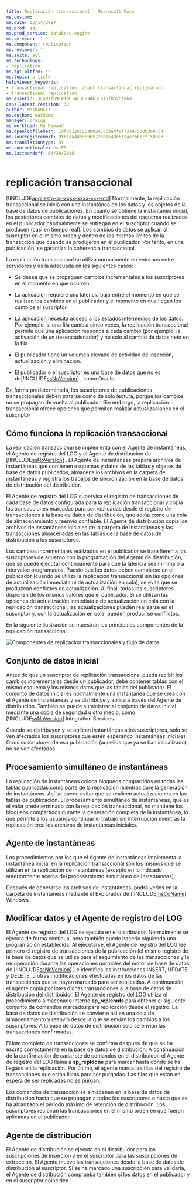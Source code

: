 ```yaml
---
title: Replicación transaccional | Microsoft Docs
ms.custom: ''
ms.date: 03/14/2017
ms.prod: sql
ms.prod_service: database-engine
ms.service: ''
ms.component: replication
ms.reviewer: ''
ms.suite: sql
ms.technology:
- replication
ms.tgt_pltfrm: ''
ms.topic: article
helpviewer_keywords:
- transactional replication, about transactional replication
- transactional replication
ms.assetid: 3ca82fb9-81e6-4c3c-94b3-b15f852b18bd
caps.latest.revision: 38
author: MashaMSFT
ms.author: mathoma
manager: craigg
ms.workload: On Demand
ms.openlocfilehash: 1df3d126c25ab02e5d6be4f9f73347500b3607c4
ms.sourcegitcommit: 9f61aa4d556bb5726b1e49d619ae2bbccf1590e3
ms.translationtype: HT
ms.contentlocale: es-ES
ms.lasthandoff: 04/29/2018
---
```

# <a name="transactional-replication"></a>replicación transaccional
[!INCLUDE[appliesto-ss-xxxx-xxxx-xxx-md](../../../includes/appliesto-ss-xxxx-xxxx-xxx-md.md)]
  Normalmente, la replicación transaccional se inicia con una instantánea de los datos y los objetos de la base de datos de publicaciones. En cuanto se obtiene la instantánea inicial, los posteriores cambios de datos y modificaciones del esquema realizados en el publicador habitualmente se entregan en el suscriptor cuando se producen (casi en tiempo real). Los cambios de datos se aplican al suscriptor en el mismo orden y dentro de los mismos límites de la transacción que cuando se produjeron en el publicador. Por tanto, en una publicación, se garantiza la coherencia transaccional.  
  
 La replicación transaccional se utiliza normalmente en entornos entre servidores y es la adecuada en los siguientes casos:  
  
-   Se desea que se propaguen cambios incrementales a los suscriptores en el momento en que ocurren.  
  
-   La aplicación requiere una latencia baja entre el momento en que se realizan los cambios en el publicador y el momento en que llegan los cambios al suscriptor.  
  
-   La aplicación necesita acceso a los estados intermedios de los datos. Por ejemplo, si una fila cambia cinco veces, la replicación transaccional permite que una aplicación responda a cada cambio (por ejemplo, la activación de un desencadenador) y no solo al cambio de datos neto en la fila.  
  
-   El publicador tiene un volumen elevado de actividad de inserción, actualización y eliminación.  
  
-   El publicador o el suscriptor es una base de datos que no es de[!INCLUDE[ssNoVersion](../../../includes/ssnoversion-md.md)] , como Oracle.  
  
 De forma predeterminada, los suscriptores de publicaciones transaccionales deben tratarse como de solo lectura, porque los cambios no se propagan de vuelta al publicador. Sin embargo, la replicación transaccional ofrece opciones que permiten realizar actualizaciones en el suscriptor  
  
##  <a name="HowWorks"></a> Cómo funciona la replicación transaccional  
 La replicación transaccional se implementa con el Agente de instantáneas, el Agente de registro del LOG y el Agente de distribución de [!INCLUDE[ssNoVersion](../../../includes/ssnoversion-md.md)] . El Agente de instantáneas prepara archivos de instantáneas que contienen esquemas y datos de las tablas y objetos de base de datos publicados, almacena los archivos en la carpeta de instantáneas y registra los trabajos de sincronización en la base de datos de distribución del distribuidor.  
  
 El Agente de registro del LOG supervisa el registro de transacciones de cada base de datos configurada para la replicación transaccional y copia las transacciones marcadas para ser replicadas desde el registro de transacciones a la base de datos de distribución, que actúa como una cola de almacenamiento y reenvío confiable. El Agente de distribución copia los archivos de instantáneas iniciales de la carpeta de instantáneas y las transacciones almacenadas en las tablas de la base de datos de distribución a los suscriptores.  
  
 Los cambios incrementales realizados en el publicador se transfieren a los suscriptores de acuerdo con la programación del Agente de distribución, que se puede ejecutar continuamente para que la latencia sea mínima o a intervalos programados. Puesto que los datos deben cambiarse en el publicador (cuando se utiliza la replicación transaccional sin las opciones de actualización inmediata ni de actualización en cola), se evita que se produzcan conflictos de actualización. Al final, todos los suscriptores disponen de los mismos valores que el publicador. Si se utilizan las opciones de actualización inmediata o de actualización en cola con la replicación transaccional, las actualizaciones pueden realizarse en el suscriptor y, con la actualización en cola, pueden producirse conflictos.  
  
 En la siguiente ilustración se muestran los principales componentes de la replicación transaccional.  
  
 ![Componentes de replicación transaccionales y flujo de datos](../../../relational-databases/replication/transactional/media/trnsact.gif "Componentes de replicación transaccionales y flujo de datos")  
  
##  <a name="Dataset"></a> Conjunto de datos inicial  
 Antes de que un suscriptor de replicación transaccional pueda recibir los cambios incrementales desde un publicador, debe contener tablas con el mismo esquema y los mismos datos que las tablas del publicador. El conjunto de datos inicial es normalmente una instantánea que se crea con el Agente de instantáneas y se distribuye y aplica a través del Agente de distribución. También se puede suministrar el conjunto de datos inicial mediante una copia de seguridad u otro medio, como [!INCLUDE[ssNoVersion](../../../includes/ssnoversion-md.md)] Integration Services.  
  
 Cuando se distribuyen y se aplican instantáneas a los suscriptores, solo se ven afectados los suscriptores que estén esperando instantáneas iniciales. Otros suscriptores de esa publicación (aquellos que ya se han inicializado) no se ven afectados.  
  
## <a name="concurrent-snapshot-processing"></a>Procesamiento simultáneo de instantáneas  
 La replicación de instantáneas coloca bloqueos compartidos en todas las tablas publicadas como parte de la replicación mientras dure la generación de instantáneas. Así se puede evitar que se realicen actualizaciones en las tablas de publicación. El procesamiento simultáneo de instantáneas, que es el valor predeterminado con la replicación transaccional, no mantiene los bloqueos compartidos durante la generación completa de la instantánea, lo que permite a los usuarios continuar el trabajo sin interrupción mientras la replicación crea los archivos de instantáneas iniciales.  
  
##  <a name="SnapshotAgent"></a> Agente de instantáneas  
 Los procedimientos por los que el Agente de instantáneas implementa la instantánea inicial en la replicación transaccional son los mismos que se utilizan en la replicación de instantáneas (excepto en lo indicado anteriormente acerca del procesamiento simultáneo de instantáneas).  
  
 Después de generarse los archivos de instantáneas, podrá verlos en la carpeta de instantáneas mediante el Explorador de [!INCLUDE[msCoName](../../../includes/msconame-md.md)] Windows.  
  
##  <a name="LogReaderAgent"></a> Modificar datos y el Agente de registro del LOG  
 El Agente de registro del LOG se ejecuta en el distribuidor. Normalmente se ejecuta de forma continua, pero también puede hacerlo siguiendo una programación establecida. Al ejecutarse, el Agente de registro del LOG lee primero el registro de transacciones de la publicación (el mismo registro de la base de datos que se utiliza para el seguimiento de las transacciones y la recuperación durante las operaciones normales del motor de base de datos de [!INCLUDE[ssNoVersion](../../../includes/ssnoversion-md.md)] ) e identifica las instrucciones INSERT, UPDATE y DELETE, u otras modificaciones efectuadas en los datos de las transacciones que se hayan marcado para ser replicadas. A continuación, el agente copia por lotes dichas transacciones a la base de datos de distribución del distribuidor. El Agente de registro del LOG utiliza el procedimiento almacenado interno **sp_replcmds** para obtener el siguiente conjunto de comandos marcados para replicación desde el registro. La base de datos de distribución se convierte así en una cola de almacenamiento y reenvío desde la que se envían los cambios a los suscriptores. A la base de datos de distribución solo se envían las transacciones confirmadas.  
  
 El lote completo de transacciones se confirma después de que se ha escrito correctamente en la base de datos de distribución. A continuación de la confirmación de cada lote de comandos en el distribuidor, el Agente de registro del LOG llama a **sp_repldone** para marcar hasta dónde se ha llegado en la replicación. Por último, el agente marca las filas del registro de transacciones que están listas para ser purgadas. Las filas que están en espera de ser replicadas no se purgan.  
  
 Los comandos de transacción se almacenan en la base de datos de distribución hasta que se propagan a todos los suscriptores o hasta que se ha alcanzado el período máximo de retención de distribución. Los suscriptores recibirán las transacciones en el mismo orden en que fueron aplicadas en el publicador.  
  
##  <a name="DistributionAgent"></a> Agente de distribución  
 El Agente de distribución se ejecuta en el distribuidor para las suscripciones de inserción y en el suscriptor para las suscripciones de extracción. El Agente mueve las transacciones desde la base de datos de distribución al suscriptor. Si se ha marcado una suscripción para validarla, el Agente de distribución comprueba también si los datos en el publicador y en el suscriptor coinciden.  
  
  
